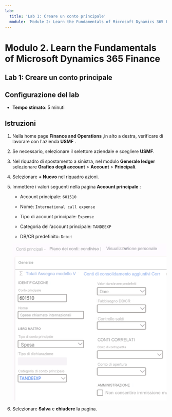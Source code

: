 ```yaml
---
lab:
  title: 'Lab 1: Creare un conto principale'
  module: 'Module 2: Learn the Fundamentals of Microsoft Dynamics 365 Finance'
---
```


# Modulo 2. Learn the Fundamentals of Microsoft Dynamics 365 Finance

## Lab 1: Creare un conto principale

## Configurazione del lab

   - **Tempo stimato**: 5 minuti

## Istruzioni

1.  Nella home page **Finance and Operations** ,in alto a destra, verificare di lavorare con l'azienda **USMF** . 

2.  Se necessario, selezionare il selettore aziendale e scegliere **USMF**. 

3.  Nel riquadro di spostamento a sinistra, nel modulo **Generale ledger** selezionare **Grafico degli account** > **Account** > **Principali**.

4.  Selezionare **+ Nuovo** nel riquadro azioni.

5.  Immettere i valori seguenti nella pagina **Account principale** : 

    - Account principale: `601510`

    - Nome: `International call expense`

    - Tipo di account principale: `Expense`

    - Categoria dell'account principale: `TANDEEXP`

    - DB/CR predefinito: `Debit`

    ![Screenshot del piano dei conti dei conti principali: Pagina condivisa con i campi compilati dal passaggio 5](./media/m-002-explore-general-ledgers-in-microsoft-dynamics-365-finance-03.png)

6.  Selezionare **Salva** e **chiudere** la pagina. 

